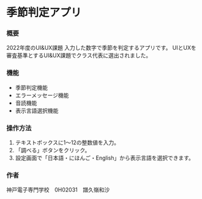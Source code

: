 # 季節判定アプリ

### 概要
2022年度のUI&UX課題
入力した数字で季節を判定するアプリです。
UIとUXを審査基準とするUI&UX課題でクラス代表に選出されました。

### 機能
- 季節判定機能
- エラーメッセージ機能
- 音読機能
- 表示言語選択機能

### 操作方法
1. テキストボックスに1～12の整数値を入力。
2. 「調べる」ボタンをクリック。
3. 設定画面で「日本語・にほんご・English」から表示言語を選択できます。

### 作者
神戸電子専門学校　0H02031　譜久嶺和沙